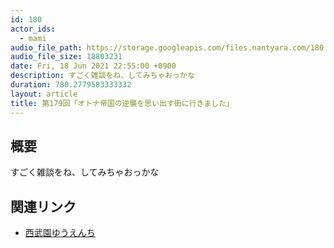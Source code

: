 ```yaml
---
id: 180
actor_ids:
  - mami
audio_file_path: https://storage.googleapis.com/files.nantyara.com/180.mp3
audio_file_size: 18803231
date: Fri, 18 Jun 2021 22:55:00 +0900
description: すごく雑談をね、してみちゃおっかな
duration: 780.2779583333332
layout: article
title: 第179回「オトナ帝国の逆襲を思い出す街に行きました」
---
```

## 概要

すごく雑談をね、してみちゃおっかな

## 関連リンク

* [西武園ゆうえんち](https://www.seibu-leisure.co.jp/amusementpark/index.html)
